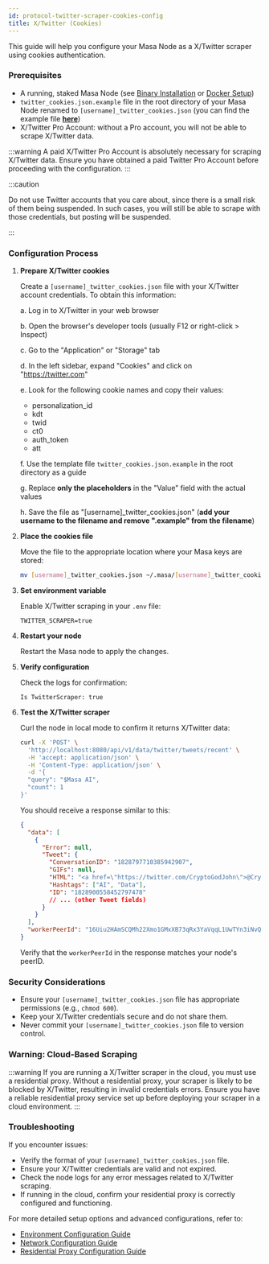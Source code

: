 ```yaml
---
id: protocol-twitter-scraper-cookies-config
title: X/Twitter (Cookies)
---
```


This guide will help you configure your Masa Node as a X/Twitter scraper using cookies authentication.

### Prerequisites

- A running, staked Masa Node (see [Binary Installation](./protocol-binary-installation.md) or [Docker Setup](./protocol-docker-setup.md))
- `twitter_cookies.json.example` file in the root directory of your Masa Node renamed to `[username]_twitter_cookies.json` (you can find the example file [**here**](https://github.com/masa-finance/masa-oracle/blob/main/twitter_cookies.example.json))
- X/Twitter Pro Account: without a Pro account, you will not be able to scrape X/Twitter data.

:::warning
A paid X/Twitter Pro Account is absolutely necessary for scraping X/Twitter data. Ensure you have obtained a paid Twitter Pro Account before proceeding with the configuration.
:::

:::caution

Do not use Twitter accounts that you care about, since there is a small risk of them being suspended. In such cases, you will still be able to scrape with those credentials, but posting will be suspended.

:::

### Configuration Process

1. **Prepare X/Twitter cookies**

   Create a `[username]_twitter_cookies.json` file with your X/Twitter account credentials. To obtain this information:

   a. Log in to X/Twitter in your web browser

   b. Open the browser's developer tools (usually F12 or right-click > Inspect)

   c. Go to the "Application" or "Storage" tab

   d. In the left sidebar, expand "Cookies" and click on "https://twitter.com"

   e. Look for the following cookie names and copy their values:

   - personalization_id
   - kdt
   - twid
   - ct0
   - auth_token
   - att

   f. Use the template file `twitter_cookies.json.example` in the root directory as a guide

   g. Replace **only the placeholders** in the "Value" field with the actual values

   h. Save the file as "[username]\_twitter_cookies.json" (**add your username to the filename and remove ".example" from the filename**)

2. **Place the cookies file**

   Move the file to the appropriate location where your Masa keys are stored:

   ```bash
   mv [username]_twitter_cookies.json ~/.masa/[username]_twitter_cookies.json
   ```

3. **Set environment variable**

   Enable X/Twitter scraping in your `.env` file:

   ```plaintext
   TWITTER_SCRAPER=true
   ```

4. **Restart your node**

   Restart the Masa node to apply the changes.

5. **Verify configuration**

   Check the logs for confirmation:

   ```
   Is TwitterScraper: true
   ```

6. **Test the X/Twitter scraper**

   Curl the node in local mode to confirm it returns X/Twitter data:

   ```bash
   curl -X 'POST' \
     'http://localhost:8080/api/v1/data/twitter/tweets/recent' \
     -H 'accept: application/json' \
     -H 'Content-Type: application/json' \
     -d '{
     "query": "$Masa AI",
     "count": 1
   }'
   ```

   You should receive a response similar to this:

   ```json
   {
     "data": [
       {
         "Error": null,
         "Tweet": {
           "ConversationID": "1828797710385942907",
           "GIFs": null,
           "HTML": "<a href=\"https://twitter.com/CryptoGodJohn\">@CryptoGodJohn</a> $MASA the leading token for <a href=\"https://twitter.com/hashtag/AI\">#AI</a> and <a href=\"https://twitter.com/hashtag/Data\">#Data</a> <br><a href=\"https://twitter.com/gesepolia Masafi\">@gesepolia Masafi</a>",
           "Hashtags": ["AI", "Data"],
           "ID": "1828900558452797478"
           // ... (other Tweet fields)
         }
       }
     ],
     "workerPeerId": "16Uiu2HAmSCQMh22Xmo1GMxXB73qRx3YaVqqL1UwTYn3iNvQLjPB5"
   }
   ```

   Verify that the `workerPeerId` in the response matches your node's peerID.

### Security Considerations

- Ensure your `[username]_twitter_cookies.json` file has appropriate permissions (e.g., `chmod 600`).
- Keep your X/Twitter credentials secure and do not share them.
- Never commit your `[username]_twitter_cookies.json` file to version control.

### Warning: Cloud-Based Scraping

:::warning
If you are running a X/Twitter scraper in the cloud, you must use a residential proxy. Without a residential proxy, your scraper is likely to be blocked by X/Twitter, resulting in invalid credentials errors. Ensure you have a reliable residential proxy service set up before deploying your scraper in a cloud environment.
:::

### Troubleshooting

If you encounter issues:

- Verify the format of your `[username]_twitter_cookies.json` file.
- Ensure your X/Twitter credentials are valid and not expired.
- Check the node logs for any error messages related to X/Twitter scraping.
- If running in the cloud, confirm your residential proxy is correctly configured and functioning.

For more detailed setup options and advanced configurations, refer to:

- [Environment Configuration Guide](./environment-configuration.md)
- [Network Configuration Guide](./network-configuration.md)
- [Residential Proxy Configuration Guide](./residential-proxy-configuration.md)
